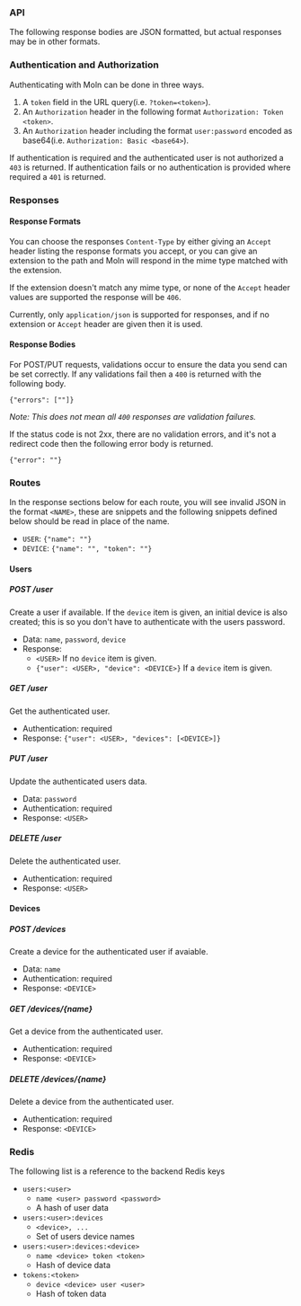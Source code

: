 ### API
The following response bodies are JSON formatted, but actual responses may be in other formats.

### Authentication and Authorization
Authenticating with Moln can be done in three ways.
1. A `token` field in the URL query(i.e. `?token=<token>`).
2. An `Authorization` header in the following format `Authorization: Token <token>`.
3. An `Authorization` header including the format `user:password` encoded as base64(i.e. `Authorization: Basic <base64>`).

If authentication is required and the authenticated user is not authorized a `403` is returned.
If authentication fails or no authentication is provided where required a `401` is returned.

### Responses
#### Response Formats
You can choose the responses `Content-Type` by either giving an `Accept` header listing the response
formats you accept, or you can give an extension to the path and Moln will respond in the mime
type matched with the extension.

If the extension doesn't match any mime type, or none of the `Accept` header values are supported
the response will be `406`.

Currently, only `application/json` is supported for responses, and if no extension or `Accept`
header are given then it is used.

#### Response Bodies
For POST/PUT requests, validations occur to ensure the data you send can be set correctly.
If any validations fail then a `400` is returned with the following body.
```
{"errors": [""]}
```
_Note: This does not mean all `400` responses are validation failures._

If the status code is not 2xx, there are no validation errors, and it's not a redirect code then
the following error body is returned.
```
{"error": ""}
```

### Routes
In the response sections below for each route, you will see invalid JSON in the format `<NAME>`,
these are snippets and the following snippets defined below should be read in place of the name.
- `USER`: `{"name": ""}`
- `DEVICE`: `{"name": "", "token": ""}`

#### Users
##### POST /user
Create a user if available. If the `device` item is given, an initial device is also created;
this is so you don't have to authenticate with the users password.

- Data: `name`, `password`, `device`
- Response:
  - `<USER>` If no `device` item is given.
  - `{"user": <USER>, "device": <DEVICE>}` If a `device` item is given.

##### GET /user
Get the authenticated user.

- Authentication: required
- Response: `{"user": <USER>, "devices": [<DEVICE>]}`

##### PUT /user
Update the authenticated users data.

- Data: `password`
- Authentication: required
- Response: `<USER>`

##### DELETE /user
Delete the authenticated user.

- Authentication: required
- Response: `<USER>`

#### Devices
##### POST /devices
Create a device for the authenticated user if avaiable.

- Data: `name`
- Authentication: required
- Response: `<DEVICE>`

##### GET /devices/{name}
Get a device from the authenticated user.

- Authentication: required
- Response: `<DEVICE>`

##### DELETE /devices/{name}
Delete a device from the authenticated user.

- Authentication: required
- Response: `<DEVICE>`

### Redis
The following list is a reference to the backend Redis keys
- `users:<user>`
  - `name <user> password <password>`
  - A hash of user data
- `users:<user>:devices`
  - `<device>, ...`
  - Set of users device names
- `users:<user>:devices:<device>`
  - `name <device> token <token>`
  - Hash of device data
- `tokens:<token>`
  - `device <device> user <user>`
  - Hash of token data
